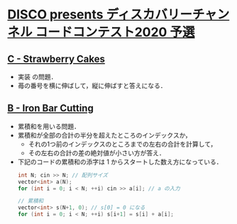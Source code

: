 # [DISCO presents ディスカバリーチャンネル コードコンテスト2020 予選](https://atcoder.jp/contests/ddcc2020-qual/tasks)

## [C - Strawberry Cakes](https://atcoder.jp/contests/ddcc2020-qual/tasks/ddcc2020_qual_c)
- 実装 の問題．
- 苺の番号を横に伸ばして，縦に伸ばすと答えになる．

## [B - Iron Bar Cutting](https://atcoder.jp/contests/ddcc2020-qual/tasks/ddcc2020_qual_b)
- 累積和を用いる問題．
- 累積和が全部の合計の半分を超えたところのインデックスか，
    - それの1つ前のインデックスのところまでの左右の合計を計算して，
    - その左右の合計の差の絶対値が小さい方が答え．
- 下記のコードの累積和の添字は 1 からスタートした数え方になっている．
    ```c++
    int N; cin >> N; // 配列サイズ
    vector<int> a(N);
    for (int i = 0; i < N; ++i) cin >> a[i]; // a の入力

    // 累積和
    vector<int> s(N+1, 0); // s[0] = 0 になる
    for (int i = 0; i < N; ++i) s[i+1] = s[i] + a[i];
    ```
